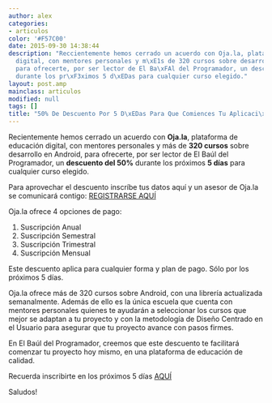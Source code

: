 ```yaml
---
author: alex
categories:
- articulos
color: '#F57C00'
date: 2015-09-30 14:38:44
description: "Reccientemente hemos cerrado un acuerdo con Oja.la, plataforma de educaci\xF3n
  digital, con mentores personales y m\xE1s de 320 cursos sobre desarrollo en Android,
  para ofrecerte, por ser lector de El Ba\xFAl del Programador, un descuento del 50%
  durante los pr\xF3ximos 5 d\xEDas para cualquier curso elegido."
layout: post.amp
mainclass: articulos
modified: null
tags: []
title: "50% De Descuento Por 5 D\xEDas Para Que Comiences Tu Aplicaci\xF3n Para Android"
---
```


Recientemente hemos cerrado un acuerdo con __Oja.la__, plataforma de educación digital, con mentores personales y más de __320 cursos__ sobre desarrollo en Android, para ofrecerte, por ser lector de El Baúl del Programador, un __descuento del 50%__ durante los próximos __5 días__ para cualquier curso elegido.

<!--more-->

Para aprovechar el descuento inscríbe tus datos aquí y un asesor de Oja.la se comunicará contigo: [REGISTRARSE AQUÍ](https://oja.la/l/bauldelprogramador?utm_source=Comunidad%3AElBauldelProgramador&utm;_medium=Convocatoria&utm;_campaign=24%2F09%2F2015)

Oja.la ofrece 4 opciones de pago:

  1. Suscripción Anual
  2. Suscripción Semestral
  3. Suscripción Trimestral
  4. Suscripción Mensual

Este descuento aplica para cualquier forma y plan de pago. Sólo por los próximos 5 días.


Oja.la ofrece más de 320 cursos sobre Android, con una librería actualizada semanalmente. Además de ello es la única escuela que cuenta con mentores personales quienes te ayudarán a seleccionar los cursos que mejor se adaptan a tu proyecto y con la metodología de Diseño Centrado en el Usuario para asegurar que tu proyecto avance con pasos firmes.

En El Baúl del Programador, creemos que este descuento te facilitará comenzar tu proyecto hoy mismo, en una plataforma de educación de calidad.


Recuerda inscribirte en los próximos 5 días [AQUÍ](https://oja.la/l/bauldelprogramador?utm_source=Comunidad%3AElBauldelProgramador&utm;_medium=Convocatoria&utm;_campaign=24%2F09%2F2015)

Saludos!